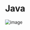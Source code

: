 # Java

![image](https://user-images.githubusercontent.com/22632878/206547618-2a9f87f8-262b-42de-a2fb-092f42a3e067.png)
